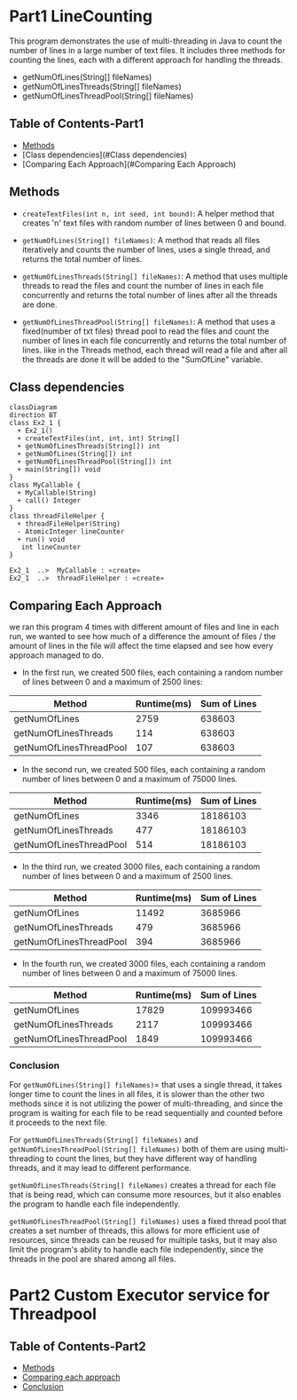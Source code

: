 # Part1  LineCounting

This program demonstrates the use of multi-threading in Java to count the number of lines in a large number of text files.
It includes three methods for counting the lines, each with a different approach for handling the threads.
- getNumOfLines(String[] fileNames)
- getNumOfLinesThreads(String[] fileNames)
- getNumOfLinesThreadPool(String[] fileNames)

## Table of Contents-Part1
- [Methods](#Methods)
- [Class dependencies](#Class dependencies)
- [Comparing Each Approach](#Comparing Each Approach)


## Methods

- `createTextFiles(int n, int seed, int bound)`: A helper method that creates 'n' text files with random number of lines between 0 and bound.

- `getNumOfLines(String[] fileNames)`: A method that reads all files iteratively and counts the number of lines, uses a single thread, and returns the total number of lines.

- `getNumOfLinesThreads(String[] fileNames)`: A method that uses multiple threads to read the files and count the number of lines in each file concurrently and returns the total number of lines after all the threads are done. 

- `getNumOfLinesThreadPool(String[] fileNames)`: A method that uses a fixed(number of txt files) thread pool to read the files and count the number of lines in each file concurrently and returns the total number of lines.
like in the Threads method, each thread will read a file and after all the threads are done it will be added to the "SumOfLine" variable.

## Class dependencies

```mermaid
classDiagram
direction BT
class Ex2_1 {
  + Ex2_1() 
  + createTextFiles(int, int, int) String[]
  + getNumOfLinesThreads(String[]) int
  + getNumOfLines(String[]) int
  + getNumOfLinesThreadPool(String[]) int
  + main(String[]) void
}
class MyCallable {
  + MyCallable(String) 
  + call() Integer
}
class threadFileHelper {
  + threadFileHelper(String) 
  - AtomicInteger lineCounter
  + run() void
   int lineCounter
}

Ex2_1  ..>  MyCallable : «create»
Ex2_1  ..>  threadFileHelper : «create»

```

## Comparing Each Approach
we ran this program 4 times with different amount of files and line in each run, we wanted to see how much of a difference the amount of files / the amount of lines in the file
will affect the time elapsed and see how every approach managed to do.
- In the first run, we created 500 files, each containing a random number of lines between 0 and a maximum of 2500 lines:
 
| Method | Runtime(ms) | Sum of Lines |
  | -------- | -------- | -------- |
  | getNumOfLines  | 2759  | 638603  |
  | getNumOfLinesThreads  | 114  | 638603  |
  | getNumOfLinesThreadPool  | 107  | 638603  |

- In the second run, we created 500 files, each containing a random number of lines between 0 and a maximum of 75000 lines.

| Method | Runtime(ms) | Sum of Lines |
  | -------- | -------- | -------- |
| getNumOfLines  | 3346  | 18186103  |
| getNumOfLinesThreads  | 477  | 18186103  |
| getNumOfLinesThreadPool  | 514  | 18186103  |


- In the third run, we created 3000 files, each containing a random number of lines between 0 and a maximum of 2500 lines.

| Method | Runtime(ms) | Sum of Lines |
  | -------- | -------- | -------- |
| getNumOfLines  | 11492  | 3685966  |
| getNumOfLinesThreads  | 479  | 3685966  |
| getNumOfLinesThreadPool  | 394  | 3685966  |

- In the fourth run, we created 3000 files, each containing a random number of lines between 0 and a maximum of 75000 lines.

| Method | Runtime(ms) | Sum of Lines |
  | -------- | -------- | -------- |
  | getNumOfLines  | 17829  | 109993466  |
  | getNumOfLinesThreads  | 2117  | 109993466  |
  | getNumOfLinesThreadPool  | 1849  | 109993466  |



### Conclusion
For `getNumOfLines(String[] fileNames)`= that uses a single thread, it takes longer time to count the lines in all files, it is slower than the other two methods since it is not utilizing the power of multi-threading, and since the program is waiting for each file to be read sequentially and counted before it proceeds to the next file.

For `getNumOfLinesThreads(String[] fileNames)` and `getNumOfLinesThreadPool(String[] fileNames)` both of them are using multi-threading to count the lines, but they have different way of handling threads, and it may lead to different performance.

`getNumOfLinesThreads(String[] fileNames)` creates a thread for each file that is being read, which can consume more resources, but it also enables the program to handle each file independently.

`getNumOfLinesThreadPool(String[] fileNames)` uses a fixed thread pool that creates a set number of threads, this allows for more efficient use of resources, since threads can be reused for multiple tasks, but it may also limit the program's ability to handle each file independently, since the threads in the pool are shared among all files.







# Part2 Custom Executor service for Threadpool

## Table of Contents-Part2
- [Methods](#Methods)
- [Comparing each approach](#Usage)
- [Conclusion](#Conclusion)